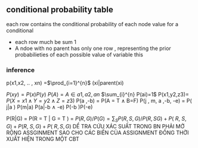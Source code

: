 ## conditional probability table 
each row contains the conditional probability of each node value for a conditional 
- each row much be sum 1 
- A ndoe with no parent has only one row , representing the prior probabilieties of each possible value of variable 
this


### inference 



p(x1,x2, .. , xn) =$\prod_{i=1}^{n}$ (xi|parent(xi)

$P(xy) = P(x)P(y)$ 
$P(A) = A \in {{a1,a2,an}}$
$\sum_{i}^{n} P(ai)=1$ 
P(x1,y2,z3)= $P(X = x1 \land Y=y2 \land Z =z3)$ 
P(a ,-b) = P(A = T $\land$ B=F)
P(j , m, a ,-b, -e) = P( j|a ) P(m|a) P(a|-b $\land$ -e) P(-b )P(-e)

P(R|G) = P(R = T | G = T ) =  $P(R,G) /P(G )=\sum_{S} P(R,S,G)/P(R,SG)+P(~R,~S,G)+P(R,~S,G)+P(~R,S,G)$
DỂ TRA CỨU XÁC SUẤT TRONG BN PHẢI MỞ RỘNG ASSGINMENT SAO CHO CÁC BIẾN CỦA ASSIGNMENT ĐỒNG THỜI XUẤT HIỆN TRONG MỘT CBT 





